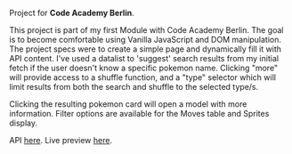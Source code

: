 Project for **Code Academy Berlin**.

This project is part of my first Module with Code Academy Berlin. The goal is to become comfortable using Vanilla JavaScript and DOM manipulation. The project specs were to create a simple page and dynamically fill it with API content. I've used a datalist to 'suggest' search results from my initial fetch if the user doesn't know a specific pokemon name. Clicking "more" will provide access to a shuffle function, and a "type" selector which will limit results from both the search and shuffle to the selected type/s.

Clicking the resulting pokemon card will open a model with more information. Filter options are available for the Moves table and Sprites display.

API [here](https://pokeapi.co/).
Live preview [here](https://serene-kelpie-5d370c.netlify.app/).
